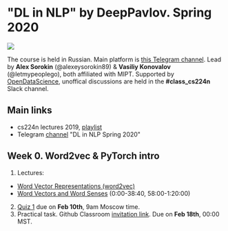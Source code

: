 # "DL in NLP" by DeepPavlov. Spring 2020

<img src="https://habrastorage.org/webt/wd/ip/jk/wdipjkfghfhbieow9wo_dgy7vcm.png" align='center'/>


The course is held in Russian. Main platform is [this Telegram channel](https://t.me/dlinnlp2020spring). Lead by **Alex Sorokin** (@alexeysorokin89) & **Vasiliy Konovalov** (@letmypeoplego), both affiliated with MIPT. Supported by [OpenDataScience](https://ods.ai/), unoffical discussions are held in the **#class_cs224n** Slack channel. 

## Main links
- cs224n lectures 2019, [playlist](https://tinyurl.com/y35bo9mb)
- Telegram [channel](https://t.me/dlinnlp2020spring) "DL in NLP Spring 2020"

## Week 0. Word2vec & PyTorch intro
1. Lectures:
- [Word Vector Representations (word2vec)](https://youtu.be/8rXD5-xhemo) 
- [Word Vectors and Word Senses](https://youtu.be/kEMJRjEdNzM ) (0:00-38:40, 58:00-1:20:00)
2. [Quiz 1](https://forms.gle/2Gjgq1ot1dFhQsNZ7) due on **Feb 10th**, 9am Moscow time. 
3. Practical task. Github Classroom [invitation link](https://classroom.github.com/a/lU_lW_7H). Due on **Feb 18th**, 00:00 MST. 

